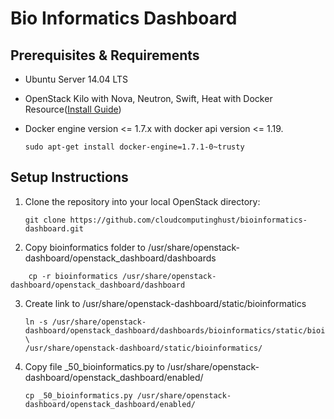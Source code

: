 # Bio Informatics Dashboard

## Prerequisites & Requirements ##

* Ubuntu Server 14.04 LTS
* OpenStack Kilo with Nova, Neutron, Swift, Heat with Docker Resource([Install Guide](https://www.evernote.com/shard/s520/sh/548c014f-25b2-4506-9f34-32731a071682/be4509f657ff26f168b147570993e48c))
* Docker engine version <= 1.7.x with docker api version <= 1.19.
  
  ```
  sudo apt-get install docker-engine=1.7.1-0~trusty
  ```

## Setup Instructions ##

1. Clone the repository into your local OpenStack directory:
    
    ```
    git clone https://github.com/cloudcomputinghust/bioinformatics-dashboard.git
    ```

2. Copy bioinformatics folder to /usr/share/openstack-dashboard/openstack_dashboard/dashboards

```
    cp -r bioinformatics /usr/share/openstack-dashboard/openstack_dashboard/dashboard

```

3. Create link to /usr/share/openstack-dashboard/static/bioinformatics
    
    ```
    ln -s /usr/share/openstack-dashboard/openstack_dashboard/dashboards/bioinformatics/static/bioinformatics/ \ 
    /usr/share/openstack-dashboard/static/bioinformatics/
    ```

4. Copy file _50_bioinformatics.py to /usr/share/openstack-dashboard/openstack_dashboard/enabled/
    
    ```
    cp _50_bioinformatics.py /usr/share/openstack-dashboard/openstack_dashboard/enabled/
    ```

